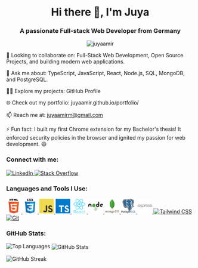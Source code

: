 <h1 align="center">Hi there 👋, I'm Juya</h1> <h3 align="center">A passionate Full-stack Web Developer from Germany</h3> <p align="center"> <img src="https://komarev.com/ghpvc/?username=juyaamir&label=Profile%20views&color=0e75b6&style=flat" alt="juyaamir" /> </p>
👯 Looking to collaborate on: Full-Stack Web Development, Open Source Projects, and building modern web applications.

💬 Ask me about: TypeScript, JavaScript, React, Node.js, SQL, MongoDB, and PostgreSQL.

👨‍💻 Explore my projects: GitHub Profile

🌐 Check out my portfolio: juyaamir.github.io/portfolio/

📫 Reach me at: juyaamirm@gmail.com

⚡ Fun fact: I built my first Chrome extension for my Bachelor's thesis! It enforced security policies in the browser and ignited my passion for web development. 😄

<h3 align="left">Connect with me:</h3> <p align="left"> <a href="https://www.linkedin.com/in/amj2/" target="blank"> <img align="center" src="https://raw.githubusercontent.com/rahuldkjain/github-profile-readme-generator/master/src/images/icons/Social/linked-in-alt.svg" alt="LinkedIn" height="30" width="40" /> </a> <a href="https://stackoverflow.com/users/23450003" target="blank"> <img align="center" src="https://raw.githubusercontent.com/rahuldkjain/github-profile-readme-generator/master/src/images/icons/Social/stack-overflow.svg" alt="Stack Overflow" height="30" width="40" /> </a> </p>
<h3 align="left">Languages and Tools I Use:</h3> <p align="left"> <a href="https://developer.mozilla.org/en-US/docs/Web/HTML/" target="_blank" rel="noreferrer"> <img src="https://raw.githubusercontent.com/devicons/devicon/master/icons/html5/html5-original-wordmark.svg" alt="HTML5" width="40" height="40"/> </a> <a href="https://www.w3schools.com/css/" target="_blank" rel="noreferrer"> <img src="https://raw.githubusercontent.com/devicons/devicon/master/icons/css3/css3-original-wordmark.svg" alt="CSS3" width="40" height="40"/> </a> <a href="https://developer.mozilla.org/en-US/docs/Web/JavaScript" target="_blank" rel="noreferrer"> <img src="https://raw.githubusercontent.com/devicons/devicon/master/icons/javascript/javascript-original.svg" alt="JavaScript" width="40" height="40"/> </a> <a href="https://www.typescriptlang.org/" target="_blank" rel="noreferrer"> <img src="https://raw.githubusercontent.com/devicons/devicon/master/icons/typescript/typescript-original.svg" alt="TypeScript" width="40" height="40"/> </a> <a href="https://reactjs.org/" target="_blank" rel="noreferrer"> <img src="https://raw.githubusercontent.com/devicons/devicon/master/icons/react/react-original-wordmark.svg" alt="React" width="40" height="40"/> </a> <a href="https://nodejs.org" target="_blank" rel="noreferrer"> <img src="https://raw.githubusercontent.com/devicons/devicon/master/icons/nodejs/nodejs-original-wordmark.svg" alt="Node.js" width="40" height="40"/> </a> <a href="https://www.mongodb.com/" target="_blank" rel="noreferrer"> <img src="https://raw.githubusercontent.com/devicons/devicon/master/icons/mongodb/mongodb-original-wordmark.svg" alt="MongoDB" width="40" height="40"/> </a> <a href="https://www.postgresql.org/" target="_blank" rel="noreferrer"> <img src="https://raw.githubusercontent.com/devicons/devicon/master/icons/postgresql/postgresql-original-wordmark.svg" alt="PostgreSQL" width="40" height="40"/> </a> <a href="https://expressjs.com" target="_blank" rel="noreferrer"> <img src="https://raw.githubusercontent.com/devicons/devicon/master/icons/express/express-original-wordmark.svg" alt="Express" width="40" height="40"/> </a> <a href="https://tailwindcss.com/" target="_blank" rel="noreferrer"> <img src="https://www.vectorlogo.zone/logos/tailwindcss/tailwindcss-icon.svg" alt="Tailwind CSS" width="40" height="40"/> </a> <a href="https://git-scm.com/" target="_blank" rel="noreferrer"> <img src="https://www.vectorlogo.zone/logos/git-scm/git-scm-icon.svg" alt="Git" width="40" height="40"/> </a> </p>
<h3 align="left">GitHub Stats:</h3> <p> <img align="left" src="https://github-readme-stats.vercel.app/api/top-langs?username=juyaamir&show_icons=true&locale=en&layout=compact" alt="Top Languages" /> </p> <p>&nbsp;<img align="center" src="https://github-readme-stats.vercel.app/api?username=juyaamir&show_icons=true&locale=en" alt="GitHub Stats" /></p> <p><img align="center" src="https://github-readme-streak-stats.herokuapp.com/?user=juyaamir&" alt="GitHub Streak" /></p>
